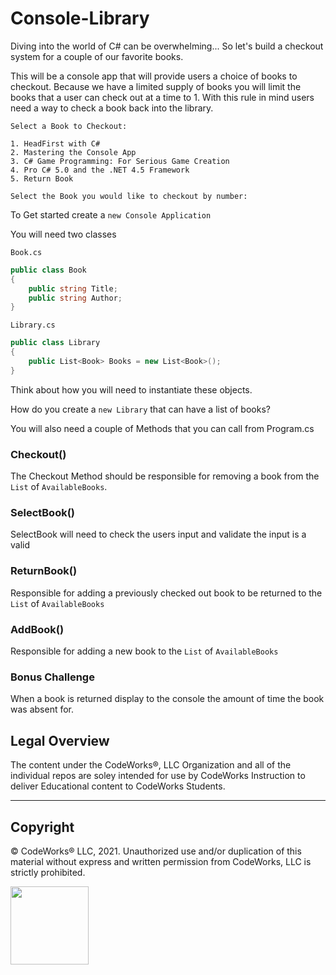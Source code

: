 # Console-Library

Diving into the world of C# can be overwhelming... So let's build a checkout system for a couple of our favorite books.

This will be a console app that will provide users a choice of books to checkout. Because we have a limited supply of books you will limit the books that a user can check out at a time to 1. With this rule in mind users need a way to check a book back into the library. 

```terminal
Select a Book to Checkout:

1. HeadFirst with C#
2. Mastering the Console App
3. C# Game Programming: For Serious Game Creation
4. Pro C# 5.0 and the .NET 4.5 Framework
5. Return Book

Select the Book you would like to checkout by number: 
```

To Get started create a `new Console Application`

You will need two classes 

`Book.cs`

```c#
public class Book
{
    public string Title;
    public string Author;
}
```

`Library.cs`

```c#
public class Library
{
    public List<Book> Books = new List<Book>();
}
```

Think about how you will need to instantiate these objects. 

How do you create a `new Library` that can have a list of books?

You will also need a couple of Methods that you can call from Program.cs

### Checkout()
The Checkout Method should be responsible for removing a book from the `List` of `AvailableBooks`.

### SelectBook()
SelectBook will need to check the users input and validate the input is a valid

### ReturnBook()
Responsible for adding a previously checked out book to be returned to the `List` of `AvailableBooks`

### AddBook()
Responsible for adding a new book to the `List` of `AvailableBooks`

### Bonus Challenge
When a book is returned display to the console the amount of time the book was absent for.


## Legal Overview

The content under the CodeWorks®, LLC Organization and all of the individual repos are soley intended for use by CodeWorks Instruction to deliver Educational content to CodeWorks Students.

---

## Copyright

© CodeWorks® LLC, 2021. Unauthorized use and/or duplication of this material without express and written permission from CodeWorks, LLC is strictly prohibited.


<img src="https://bcw.blob.core.windows.net/public/img/7815839041305055" width="125">

